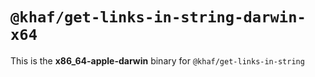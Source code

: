 # `@khaf/get-links-in-string-darwin-x64`

This is the **x86_64-apple-darwin** binary for `@khaf/get-links-in-string`
